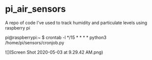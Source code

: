 # pi_air_sensors
A repo of code I've used to track humidity and particulate levels using raspberry pi

pi@raspberrypi:~ $ crontab -l
*/15 * * * * python3 /home/pi/sensors/cronjob.py

![](Screen Shot 2020-05-03 at 9.29.42 AM.png)
